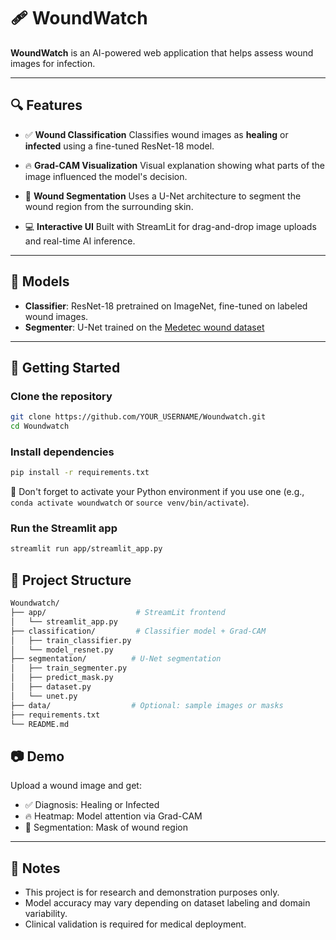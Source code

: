 # 🩹 WoundWatch

**WoundWatch** is an AI-powered web application that helps assess wound images for infection.

---

## 🔍 Features

- ✅ **Wound Classification**
  Classifies wound images as **healing** or **infected** using a fine-tuned ResNet-18 model.

- 🔥 **Grad-CAM Visualization**
  Visual explanation showing what parts of the image influenced the model's decision.

- 🎯 **Wound Segmentation**
  Uses a U-Net architecture to segment the wound region from the surrounding skin.

- 💻 **Interactive UI**
  Built with StreamLit for drag-and-drop image uploads and real-time AI inference.

---

## 🧠 Models

- **Classifier**: ResNet-18 pretrained on ImageNet, fine-tuned on labeled wound images.
- **Segmenter**: U-Net trained on the [Medetec wound dataset](https://www.kaggle.com/data)

---

## 🚀 Getting Started

### Clone the repository

```bash
git clone https://github.com/YOUR_USERNAME/Woundwatch.git
cd Woundwatch
```

### Install dependencies

```bash
pip install -r requirements.txt
```

💬 Don't forget to activate your Python environment if you use one (e.g., `conda activate woundwatch` or `source venv/bin/activate`).

### Run the Streamlit app

```bash
streamlit run app/streamlit_app.py
```

## 📁 Project Structure

```bash
Woundwatch/
├── app/                    # StreamLit frontend
│   └── streamlit_app.py
├── classification/         # Classifier model + Grad-CAM
│   ├── train_classifier.py
│   └── model_resnet.py
├── segmentation/          # U-Net segmentation
│   ├── train_segmenter.py
│   ├── predict_mask.py
│   ├── dataset.py
│   └── unet.py
├── data/                  # Optional: sample images or masks
├── requirements.txt
└── README.md
```

## 📷 Demo

Upload a wound image and get:

* ✅ Diagnosis: Healing or Infected
* 🔥 Heatmap: Model attention via Grad-CAM
* 🎯 Segmentation: Mask of wound region

<!-- Optional image -->

---

## 💉 Notes

* This project is for research and demonstration purposes only.
* Model accuracy may vary depending on dataset labeling and domain variability.
* Clinical validation is required for medical deployment.


